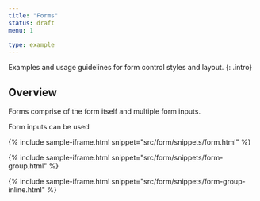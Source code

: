 ```yaml
---
title: "Forms"
status: draft
menu: 1

type: example
---
```


Examples and usage guidelines for form control styles and layout.
{: .intro}

## Overview
Forms comprise of the form itself and multiple form inputs.

Form inputs can be used 

{% include sample-iframe.html snippet="src/form/snippets/form.html" %}

{% include sample-iframe.html snippet="src/form/snippets/form-group.html" %}

{% include sample-iframe.html snippet="src/form/snippets/form-group-inline.html" %}